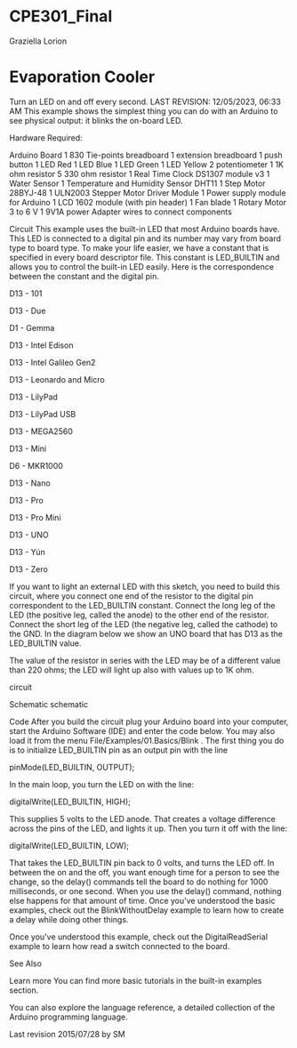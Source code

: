 # CPE301_Final
Graziella Lorion

# Evaporation Cooler
Turn an LED on and off every second.
LAST REVISION:
12/05/2023, 06:33 AM
This example shows the simplest thing you can do with an Arduino to see physical output: it blinks the on-board LED.

Hardware Required:

Arduino Board
1 830 Tie-points breadboard
1 extension breadboard
1 push button
1 LED Red
1 LED Blue
1 LED Green
1 LED Yellow
2 potentiometer
1 1K ohm resistor
5 330 ohm resistor
1 Real Time Clock DS1307 module v3
1 Water Sensor
1 Temperature and Humidity Sensor DHT11
1 Step Motor 28BYJ-48
1 ULN2003 Stepper Motor Driver Module
1 Power supply module for Arduino
1 LCD 1602 module (with pin header)
1 Fan blade
1 Rotary Motor 3 to 6 V
1 9V1A power Adapter
 wires to connect components



Circuit
This example uses the built-in LED that most Arduino boards have. This LED is connected to a digital pin and its number may vary from board type to board type. To make your life easier, we have a constant that is specified in every board descriptor file. This constant is LED_BUILTIN and allows you to control the built-in LED easily. Here is the correspondence between the constant and the digital pin.

D13 - 101

D13 - Due

D1 - Gemma

D13 - Intel Edison

D13 - Intel Galileo Gen2

D13 - Leonardo and Micro

D13 - LilyPad

D13 - LilyPad USB

D13 - MEGA2560

D13 - Mini

D6 - MKR1000

D13 - Nano

D13 - Pro

D13 - Pro Mini

D13 - UNO

D13 - Yún

D13 - Zero

If you want to light an external LED with this sketch, you need to build this circuit, where you connect one end of the resistor to the digital pin correspondent to the LED_BUILTIN constant. Connect the long leg of the LED (the positive leg, called the anode) to the other end of the resistor. Connect the short leg of the LED (the negative leg, called the cathode) to the GND. In the diagram below we show an UNO board that has D13 as the LED_BUILTIN value.

The value of the resistor in series with the LED may be of a different value than 220 ohms; the LED will light up also with values up to 1K ohm.

circuit

Schematic
schematic

Code
After you build the circuit plug your Arduino board into your computer, start the Arduino Software (IDE) and enter the code below. You may also load it from the menu File/Examples/01.Basics/Blink . The first thing you do is to initialize LED_BUILTIN pin as an output pin with the line

pinMode(LED_BUILTIN, OUTPUT);

In the main loop, you turn the LED on with the line:

digitalWrite(LED_BUILTIN, HIGH);

This supplies 5 volts to the LED anode. That creates a voltage difference across the pins of the LED, and lights it up. Then you turn it off with the line:

digitalWrite(LED_BUILTIN, LOW);

That takes the LED_BUILTIN pin back to 0 volts, and turns the LED off. In between the on and the off, you want enough time for a person to see the change, so the delay() commands tell the board to do nothing for 1000 milliseconds, or one second. When you use the delay() command, nothing else happens for that amount of time. Once you've understood the basic examples, check out the BlinkWithoutDelay example to learn how to create a delay while doing other things.

Once you've understood this example, check out the DigitalReadSerial example to learn how read a switch connected to the board.


See Also

Learn more
You can find more basic tutorials in the built-in examples section.

You can also explore the language reference, a detailed collection of the Arduino programming language.

Last revision 2015/07/28 by SM
